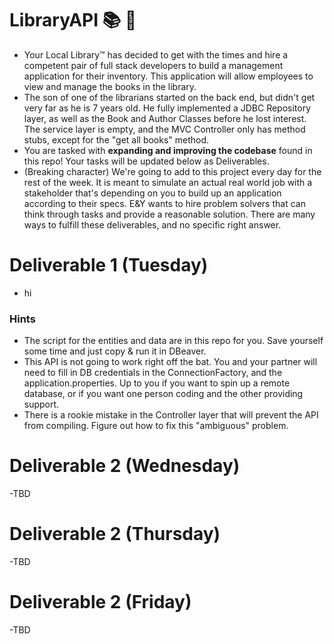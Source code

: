 # LibraryAPI :books: :bank:

- Your Local Library™ has decided to get with the times and hire a competent pair of full stack developers to build a management application for their inventory. This application will allow employees to view and manage the books in the library. 
- The son of one of the librarians started on the back end, but didn't get very far as he is 7 years old. He fully implemented a JDBC Repository layer, as well as the Book and Author Classes before he lost interest. The service layer is empty, and the MVC Controller only has method stubs, except for the "get all books" method.
- You are tasked with **expanding and improving the codebase** found in this repo! Your tasks will be updated below as Deliverables.
- (Breaking character) We're going to add to this project every day for the rest of the week. It is meant to simulate an actual real world job with a stakeholder that's depending on you to build up an application according to their specs. E&Y wants to hire problem solvers that can think through tasks and provide a reasonable solution. There are many ways to fulfill these deliverables, and no specific right answer.


# Deliverable 1 (Tuesday)

- hi

### Hints

- The script for the entities and data are in this repo for you. Save yourself some time and just copy & run it in DBeaver.
- This API is not going to work right off the bat. You and your partner will need to fill in DB credentials in the ConnectionFactory, and the application.properties. Up to you if you want to spin up a remote database, or if you want one person coding and the other providing support.
- There is a rookie mistake in the Controller layer that will prevent the API from compiling. Figure out how to fix this "ambiguous" problem.

# Deliverable 2 (Wednesday)

-TBD

# Deliverable 2 (Thursday)

-TBD

# Deliverable 2 (Friday)

-TBD
